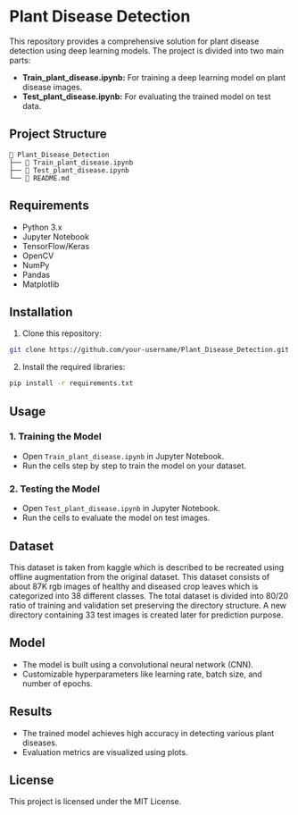 # Plant Disease Detection

This repository provides a comprehensive solution for plant disease detection using deep learning models. The project is divided into two main parts:

* **Train\_plant\_disease.ipynb:** For training a deep learning model on plant disease images.
* **Test\_plant\_disease.ipynb:** For evaluating the trained model on test data.

## Project Structure

```
📂 Plant_Disease_Detection
├── 📄 Train_plant_disease.ipynb
├── 📄 Test_plant_disease.ipynb
└── 📄 README.md
```

## Requirements

* Python 3.x
* Jupyter Notebook
* TensorFlow/Keras
* OpenCV
* NumPy
* Pandas
* Matplotlib

## Installation

1. Clone this repository:

```bash
git clone https://github.com/your-username/Plant_Disease_Detection.git
```

2. Install the required libraries:

```bash
pip install -r requirements.txt
```

## Usage

### 1. Training the Model

* Open `Train_plant_disease.ipynb` in Jupyter Notebook.
* Run the cells step by step to train the model on your dataset.

### 2. Testing the Model

* Open `Test_plant_disease.ipynb` in Jupyter Notebook.
* Run the cells to evaluate the model on test images.

## Dataset

This dataset is taken from kaggle which is described to be recreated using offline augmentation from the original dataset. This dataset consists of about 87K rgb images of healthy and diseased crop leaves which is categorized into 38 different classes. The total dataset is divided into 80/20 ratio of training and validation set preserving the directory structure. A new directory containing 33 test images is created later for prediction purpose.

## Model

* The model is built using a convolutional neural network (CNN).
* Customizable hyperparameters like learning rate, batch size, and number of epochs.

## Results

* The trained model achieves high accuracy in detecting various plant diseases.
* Evaluation metrics are visualized using plots.

## License

This project is licensed under the MIT License.

